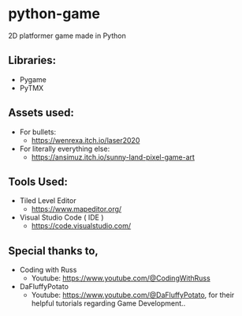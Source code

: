 # python-game
2D platformer game made in Python

## Libraries:
- Pygame
- PyTMX

## Assets used:
  - For bullets:
    - https://wenrexa.itch.io/laser2020
  - For literally everything else:
    - https://ansimuz.itch.io/sunny-land-pixel-game-art

## Tools Used:
- Tiled Level Editor
  - https://www.mapeditor.org/
- Visual Studio Code ( IDE )
  - https://code.visualstudio.com/

## Special thanks to,
- Coding with Russ
  - Youtube: https://www.youtube.com/@CodingWithRuss
- DaFluffyPotato
  - Youtube: https://www.youtube.com/@DaFluffyPotato,
for their helpful tutorials regarding Game Development..
